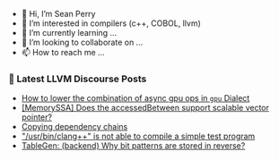 - 👋 Hi, I’m Sean Perry
- 👀 I’m interested in compilers (c++, COBOL, llvm)
- 🌱 I’m currently learning ...
- 💞️ I’m looking to collaborate on ...
- 📫 How to reach me ...

<!---
s66perry/s66perry is a ✨ special ✨ repository because its `README.md` (this file) appears on your GitHub profile.
You can click the Preview link to take a look at your changes.
--->
### 📕 Latest LLVM Discourse Posts

<!-- DISCOURSE-LLVM:START -->
- [How to lower the combination of async gpu ops in `gpu` Dialect](https://discourse.llvm.org/t/how-to-lower-the-combination-of-async-gpu-ops-in-gpu-dialect/72796#post_4)
- [[MemorySSA] Does the accessedBetween support scalable vector pointer?](https://discourse.llvm.org/t/memoryssa-does-the-accessedbetween-support-scalable-vector-pointer/65052#post_6)
- [Copying dependency chains](https://discourse.llvm.org/t/copying-dependency-chains/72880#post_3)
- [&quot;/usr/bin/clang++&quot; is not able to compile a simple test program](https://discourse.llvm.org/t/usr-bin-clang-is-not-able-to-compile-a-simple-test-program/72889#post_1)
- [TableGen: &lpar;backend&rpar; Why bit patterns are stored in reverse?](https://discourse.llvm.org/t/tablegen-backend-why-bit-patterns-are-stored-in-reverse/72844#post_7)
<!-- DISCOURSE-LLVM:END -->
